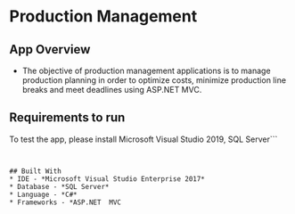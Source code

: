 # Production Management

## App Overview
* The objective of production management applications is to manage production planning in order to optimize costs, minimize production line breaks and meet deadlines using ASP.NET MVC.

## Requirements to run
To test the app, please install Microsoft Visual Studio 2019, SQL Server```

```


## Built With
* IDE - *Microsoft Visual Studio Enterprise 2017*
* Database - *SQL Server*
* Language - *C#*
* Frameworks - *ASP.NET  MVC

